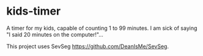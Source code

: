 # kids-timer

A timer for my kids, capable of counting 1 to 99 minutes. I am sick of saying "I said 20 minutes on the computer!"...

This project uses SevSeg https://github.com/DeanIsMe/SevSeg.
